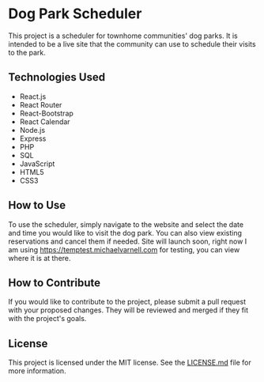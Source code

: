 # Dog Park Scheduler

This project is a scheduler for townhome communities' dog parks. It is intended to be a live site that the community can use to schedule their visits to the park.

## Technologies Used

- React.js
- React Router
- React-Bootstrap
- React Calendar
- Node.js
- Express
- PHP
- SQL
- JavaScript
- HTML5
- CSS3

## How to Use

To use the scheduler, simply navigate to the website and select the date and time you would like to visit the dog park. You can also view existing reservations and cancel them if needed. Site will launch soon, right now I am using https://temptest.michaelvarnell.com for testing, you can view where it is at there. 

## How to Contribute

If you would like to contribute to the project, please submit a pull request with your proposed changes. They will be reviewed and merged if they fit with the project's goals.

## License

This project is licensed under the MIT license. See the [LICENSE.md](http://license.md/) file for more information.
